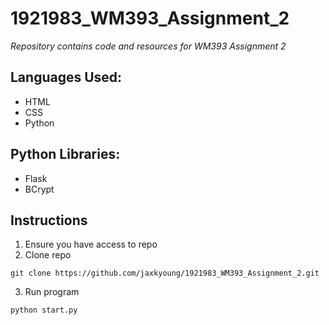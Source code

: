 # 1921983_WM393_Assignment_2
*Repository contains code and resources for WM393 Assignment 2*

## Languages Used:
- HTML
- CSS
- Python

## Python Libraries:
- Flask
- BCrypt

## Instructions
1. Ensure you have access to repo
2. Clone repo
```
git clone https://github.com/jaxkyoung/1921983_WM393_Assignment_2.git
```

3. Run program
```
python start.py
```